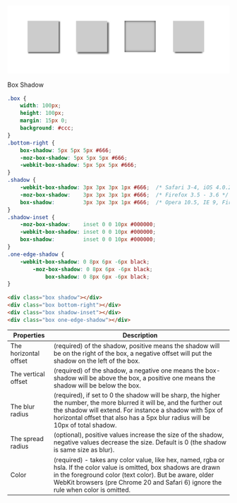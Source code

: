 
![Arrow](assets/docs/css3-box-shadow.png "Arrow")

Box Shadow

```css
.box {
    width: 100px;
    height: 100px;
    margin: 15px 0;
    background: #ccc;
}
.bottom-right {
    box-shadow: 5px 5px 5px #666;
    -moz-box-shadow: 5px 5px 5px #666;
    -webkit-box-shadow: 5px 5px 5px #666;
}
.shadow {
    -webkit-box-shadow: 3px 3px 3px 1px #666;  /* Safari 3-4, iOS 4.0.2 - 4.2, Android 2.3+ */
    -moz-box-shadow:    3px 3px 3px 1px #666;  /* Firefox 3.5 - 3.6 */
    box-shadow:         3px 3px 3px 1px #666;  /* Opera 10.5, IE 9, Firefox 4+, Chrome 6+, iOS 5 */
}
.shadow-inset {
    -moz-box-shadow:    inset 0 0 10px #000000;
    -webkit-box-shadow: inset 0 0 10px #000000;
    box-shadow:         inset 0 0 10px #000000;
}
.one-edge-shadow {
    -webkit-box-shadow: 0 8px 6px -6px black;
        -moz-box-shadow: 0 8px 6px -6px black;
            box-shadow: 0 8px 6px -6px black;
}
```

```html
<div class="box shadow"></div>
<div class="box bottom-right"></div>
<div class="box shadow-inset"></div>
<div class="box one-edge-shadow"></div>
```

| Properties | Description    | 
| ------------- |-------------| 
| The horizontal offset | (required) of the shadow, positive means the shadow will be on the right of the box, a negative offset will put the shadow on the left of the box.| $1600 |
| The vertical offset | (required) of the shadow, a negative one means the box-shadow will be above the box, a positive one means the shadow will be below the box. |
| The blur radius | (required), if set to 0 the shadow will be sharp, the higher the number, the more blurred it will be, and the further out the shadow will extend. For instance a shadow with 5px of horizontal offset that also has a 5px blur radius will be 10px of total shadow. |
| The spread radius | (optional), positive values increase the size of the shadow, negative values decrease the size. Default is 0 (the shadow is same size as blur).
| Color | (required) - takes any color value, like hex, named, rgba or hsla. If the color value is omitted, box shadows are drawn in the foreground color (text color). But be aware, older WebKit browsers (pre Chrome 20 and Safari 6) ignore the rule when color is omitted.